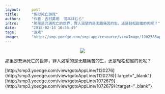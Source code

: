 ```yaml
---
layout:     post
title:      "炼狱死亡游戏"
author:     "作者：吉村英明  河本ほむら"
intro:      "那里是充满死亡的世界，罪人渴望的是无趣痛苦的生，还是轻松甜蜜的死呢？"
date:       "2018-02-14 16:56:49"
tags:       "游戏"
image:      "http://smp.yoedge.com/smp-app/resource/viewImage/1002565appline.png"
---
```

<div style="text-align: center">
<p><img src="http://smp.yoedge.com/smp-app/resource/viewImage/1002565appline.png"/></p>
</div>
<p class="post-meta">
<span>那里是充满死亡的世界，罪人渴望的是无趣痛苦的生，还是轻松甜蜜的死呢？</span>
</p>
[http://smp3.yoedge.com/view/gotoAppLine/1120276](http://smp3.yoedge.com/view/gotoAppLine/1120276){:target="_blank"}
[http://smp3.yoedge.com/view/gotoAppLine/1072679](http://smp3.yoedge.com/view/gotoAppLine/1072679){:target="_blank"}


